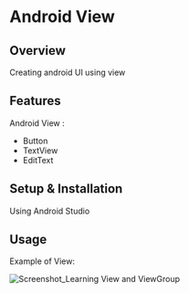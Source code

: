 # Android View

## Overview
Creating android UI using view

## Features
Android View :
- Button
- TextView
- EditText

## Setup & Installation 
Using Android Studio

## Usage
Example of View:

![Screenshot_Learning View and ViewGroup](https://user-images.githubusercontent.com/56164259/68088598-59b20f80-fe93-11e9-852d-100761101929.png)
